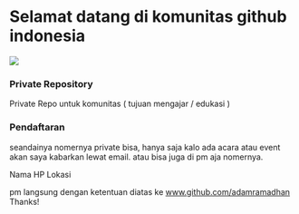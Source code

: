 # Selamat datang di komunitas github indonesia

![](https://github.com/indonesia/community/raw/master/octacat.png) 

### Private Repository

Private Repo untuk komunitas ( tujuan mengajar / edukasi )

### Pendaftaran

seandainya nomernya private bisa, hanya saja
kalo ada acara atau event akan saya kabarkan lewat
email. atau bisa juga di pm aja nomernya.

Nama
HP
Lokasi

pm langsung dengan ketentuan diatas ke
www.github.com/adamramadhan
Thanks!
